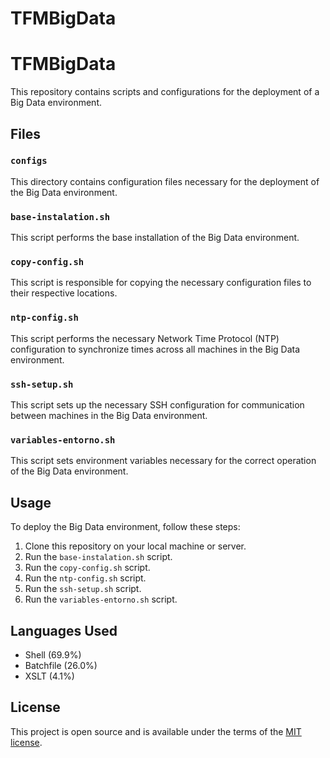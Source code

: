 # TFMBigData
# TFMBigData

This repository contains scripts and configurations for the deployment of a Big Data environment.

## Files

### `configs`

This directory contains configuration files necessary for the deployment of the Big Data environment.

### `base-instalation.sh`

This script performs the base installation of the Big Data environment.

### `copy-config.sh`

This script is responsible for copying the necessary configuration files to their respective locations.

### `ntp-config.sh`

This script performs the necessary Network Time Protocol (NTP) configuration to synchronize times across all machines in the Big Data environment.

### `ssh-setup.sh`

This script sets up the necessary SSH configuration for communication between machines in the Big Data environment.

### `variables-entorno.sh`

This script sets environment variables necessary for the correct operation of the Big Data environment.

## Usage

To deploy the Big Data environment, follow these steps:

1. Clone this repository on your local machine or server.
2. Run the `base-instalation.sh` script.
3. Run the `copy-config.sh` script.
4. Run the `ntp-config.sh` script.
5. Run the `ssh-setup.sh` script.
6. Run the `variables-entorno.sh` script.

## Languages Used

- Shell (69.9%)
- Batchfile (26.0%)
- XSLT (4.1%)


## License

This project is open source and is available under the terms of the [MIT license](https://opensource.org/licenses/MIT).

